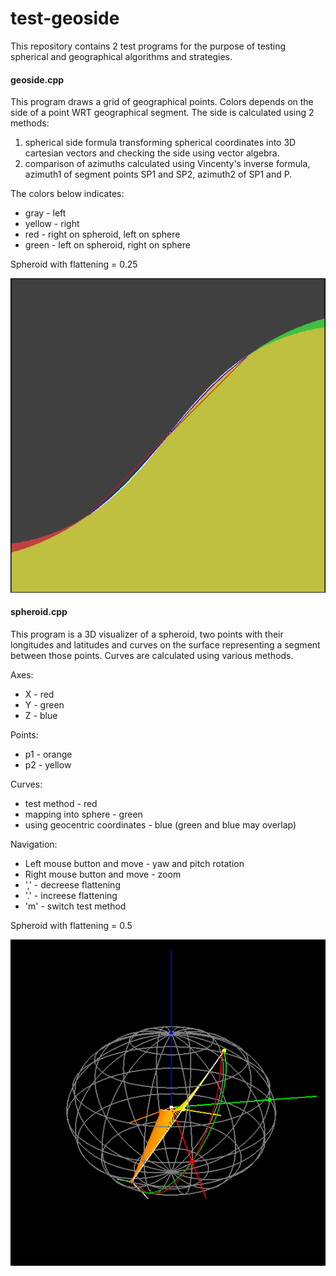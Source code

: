 test-geoside
============

This repository contains 2 test programs for the purpose of testing spherical and geographical algorithms and strategies.

#### geoside.cpp

This program draws a grid of geographical points. Colors depends on the side of a point WRT geographical segment. The side is calculated using 2 methods:

1. spherical side formula transforming spherical coordinates into 3D cartesian vectors and checking the side using vector algebra.
2. comparison of azimuths calculated using Vincenty's inverse formula, azimuth1 of segment points SP1 and SP2, azimuth2 of SP1 and P.

The colors below indicates:
* gray - left
* yellow - right
* red - right on spheroid, left on sphere
* green - left on spheroid, right on sphere

Spheroid with flattening = 0.25

![f=0.25](f0.25.png)

#### spheroid.cpp

This program is a 3D visualizer of a spheroid, two points with their longitudes and latitudes and curves on the surface representing a segment between those points. Curves are calculated using various methods.

Axes:
* X - red
* Y - green
* Z - blue

Points:
* p1 - orange
* p2 - yellow

Curves:
* test method - red
* mapping into sphere - green
* using geocentric coordinates - blue
(green and blue may overlap)

Navigation:
* Left mouse button and move - yaw and pitch rotation
* Right mouse button and move - zoom
* ',' - decreese flattening
* '.' - increese flattening
* 'm' - switch test method

Spheroid with flattening = 0.5

![sph](sph.png)